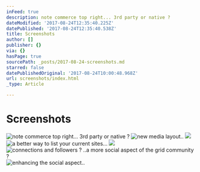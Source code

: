 ```yaml
---
inFeed: true
description: note commerce top right... 3rd party or native ?
dateModified: '2017-08-24T12:35:40.225Z'
datePublished: '2017-08-24T12:35:40.538Z'
title: Screenshots
author: []
publisher: {}
via: {}
hasPage: true
sourcePath: _posts/2017-08-24-screenshots.md
starred: false
datePublishedOriginal: '2017-08-24T10:00:48.968Z'
url: screenshots/index.html
_type: Article

---
```

# Screenshots
![note commerce top right... 3rd party or native ?](https://the-grid-user-content.s3-us-west-2.amazonaws.com/afdd1ea3-bf15-45be-b70c-5f38fae9c535.png)
![new media layout..](https://the-grid-user-content.s3-us-west-2.amazonaws.com/8bdfe407-9c5b-4562-80fe-738d79a28cf6.png)
![](https://the-grid-user-content.s3-us-west-2.amazonaws.com/e993208f-e47a-4040-9e87-e7b7c5de304e.png)
![a better way to list your current sites...](https://the-grid-user-content.s3-us-west-2.amazonaws.com/45e1a182-ae89-4729-a80d-fdbe04c3809a.png)
![](https://the-grid-user-content.s3-us-west-2.amazonaws.com/60434105-e14d-4520-b1e2-436853177eb6.png)
![connections and followers ? ..a more social aspect of the grid community ?](https://the-grid-user-content.s3-us-west-2.amazonaws.com/a3cc82b1-e833-4b77-a361-5356dec60123.png)
![enhancing the social aspect..](https://the-grid-user-content.s3-us-west-2.amazonaws.com/6966b2ad-d9ff-40de-93e1-1213890c1716.png)